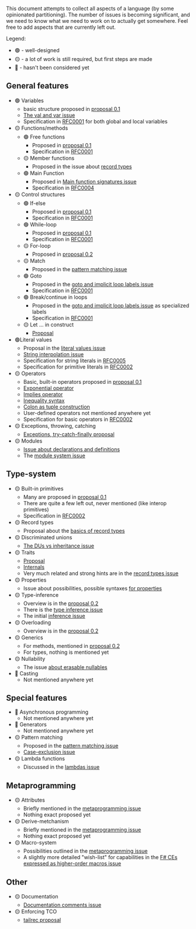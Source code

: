 <!-- Tracking issue for the feature-set -->

This document attempts to collect all aspects of a language (by some opinionated partitioning). The number of issues is becoming significant, and we need to know what we need to work on to actually get somewhere. Feel free to add aspects that are currently left out.

Legend:
- 🟢 - well-designed
- 🟡 - a lot of work is still required, but first steps are made
- 🔴 - hasn't been considered yet

## General features

 * 🟢 Variables
   * basic structure proposed in [proposal 0.1](https://github.com/LanguageDev/Fresh-Language-suggestions/issues/33)
   * [The val and var issue](https://github.com/LanguageDev/Fresh-Language-suggestions/issues/12)
   * Specification in [RFC0001](https://github.com/LanguageDev/Fresh-Language-suggestions/pull/55) for both global and local variables
 * 🟡 Functions/methods
   * 🟢 Free functions
     * Proposed in [proposal 0.1](https://github.com/LanguageDev/Fresh-Language-suggestions/issues/33)
     * Specification in [RFC0001](https://github.com/LanguageDev/Fresh-Language-suggestions/pull/55)
   * 🟡 Member functions
     * Proposed in the issue about [record types](https://github.com/LanguageDev/Fresh-Language-suggestions/issues/41)
   * 🟢 Main Function
      * Proposed in [Main function signatures issue](https://github.com/LanguageDev/Fresh-Language-suggestions/issues/63)
      * Specification in [RFC0004](https://github.com/LanguageDev/Fresh-Language-suggestions/pull/78)
 * 🟡 Control structures
   * 🟢 If-else
     * Proposed in [proposal 0.1](https://github.com/LanguageDev/Fresh-Language-suggestions/issues/33)
     * Specification in [RFC0001](https://github.com/LanguageDev/Fresh-Language-suggestions/pull/55)
   * 🟢 While-loop
     * Proposed in [proposal 0.1](https://github.com/LanguageDev/Fresh-Language-suggestions/issues/33)
     * Specification in [RFC0001](https://github.com/LanguageDev/Fresh-Language-suggestions/pull/55)
   * 🟡 For-loop
     * Proposed in [proposal 0.2](https://github.com/LanguageDev/Fresh-Language-suggestions/issues/40)
   * 🟡 Match
     * Proposed in the [pattern matching issue](https://github.com/LanguageDev/Fresh-Language-suggestions/issues/44)
   * 🟢 Goto
     * Proposed in the [goto and implicit loop labels issue](https://github.com/LanguageDev/Fresh-Language-suggestions/issues/45)
     * Specification in [RFC0001](https://github.com/LanguageDev/Fresh-Language-suggestions/pull/55)
   * 🟢 Break/continue in loops
     * Proposed in the [goto and implicit loop labels issue](https://github.com/LanguageDev/Fresh-Language-suggestions/issues/45) as specialized labels
     * Specification in [RFC0001](https://github.com/LanguageDev/Fresh-Language-suggestions/pull/55)
   * 🟡 Let ... in construct
     * [Proposal](https://github.com/LanguageDev/Fresh-Language-suggestions/issues/51)
  * 🟢Literal values
    * Proposal in the [literal values issue](https://github.com/LanguageDev/Fresh-Language-suggestions/issues/50)
    * [String interpolation issue](https://github.com/LanguageDev/Fresh-Language-suggestions/issues/53)
    * Specification for string literals in [RFC0005](https://github.com/LanguageDev/Fresh-Language-suggestions/pull/79)
    * Specification for primitive literals in [RFC0002](https://github.com/LanguageDev/Fresh-Language-suggestions/pull/56)
 * 🟡 Operators
   * Basic, built-in operators proposed in [proposal 0.1](https://github.com/LanguageDev/Fresh-Language-suggestions/issues/33)
   * [Exponential operator](https://github.com/LanguageDev/Fresh-Language-suggestions/issues/34)
   * [Implies operator](https://github.com/LanguageDev/Fresh-Language-suggestions/issues/36)
   * [Inequality syntax](https://github.com/LanguageDev/Fresh-Language-suggestions/issues/35)
   * [Colon as tuple construction](https://github.com/LanguageDev/Fresh-Language-suggestions/issues/22)
   * User-defined operators not mentioned anywhere yet
   * Specification for basic operators in [RFC0002](https://github.com/LanguageDev/Fresh-Language-suggestions/pull/56)
 * 🟡 Exceptions, throwing, catching
   * [Exceptions, try-catch-finally proposal](https://github.com/LanguageDev/Fresh-Language-suggestions/issues/54)
 * 🟡 Modules
   * [Issue about declarations and definitions](https://github.com/LanguageDev/Fresh-Language-suggestions/issues/30)
   * The [module system issue](https://github.com/LanguageDev/Fresh-Language-suggestions/issues/58)

## Type-system

 * 🟡 Built-in primitives
   * Many are proposed in [proposal 0.1](https://github.com/LanguageDev/Fresh-Language-suggestions/issues/33)
   * There are quite a few left out, never mentioned (like interop primitives)
   * Specification in [RFC0002](https://github.com/LanguageDev/Fresh-Language-suggestions/pull/56)
 * 🟡 Record types
   * Proposal about the [basics of record types](https://github.com/LanguageDev/Fresh-Language-suggestions/issues/41)
 * 🟡 Discriminated unions
   * [The DUs vs inheritance issue](https://github.com/LanguageDev/Fresh-Language-suggestions/issues/5)
 * 🟡 Traits
   * [Proposal](https://github.com/LanguageDev/Fresh-Language-suggestions/issues/52)
   * [Internals](https://github.com/LanguageDev/Fresh-Language-suggestions/issues/39)
   * Very much related and strong hints are in the [record types issue](https://github.com/LanguageDev/Fresh-Language-suggestions/issues/41)
 * 🟡 Properties
   * Issue about possibilities, possible syntaxes [for properties](https://github.com/LanguageDev/Fresh-Language-suggestions/issues/47)
 * 🟡 Type-inference
   * Overview is in the [proposal 0.2](https://github.com/LanguageDev/Fresh-Language-suggestions/issues/40)
   * There is the [type inference issue](https://github.com/LanguageDev/Fresh-Language-suggestions/issues/42)
   * The initial [inference issue](https://github.com/LanguageDev/Fresh-Language-suggestions/issues/10)
 * 🟡 Overloading
   * Overview is in the [proposal 0.2](https://github.com/LanguageDev/Fresh-Language-suggestions/issues/40)
 * 🟡 Generics
   * For methods, mentioned in [proposal 0.2](https://github.com/LanguageDev/Fresh-Language-suggestions/issues/40)
   * For types, nothing is mentioned yet
 * 🟡 Nullability
   * The issue [about erasable nullables](https://github.com/LanguageDev/Fresh-Language-suggestions/issues/24)
 * 🔴 Casting
   * Not mentioned anywhere yet

## Special features

 * 🔴 Asynchronous programming
   * Not mentioned anywhere yet
 * 🔴 Generators
   * Not mentioned anywhere yet
 * 🟡 Pattern matching
   * Proposed in the [pattern matching issue](https://github.com/LanguageDev/Fresh-Language-suggestions/issues/44)
   * [Case-exclusion issue](https://github.com/LanguageDev/Fresh-Language-suggestions/issues/9)
 * 🟡 Lambda functions
   * Discussed in the [lambdas issue](https://github.com/LanguageDev/Fresh-Language-suggestions/issues/49)


## Metaprogramming

 * 🟡 Attributes
   * Briefly mentioned in the [metaprogramming issue](https://github.com/LanguageDev/Fresh-Language-suggestions/issues/16)
   * Nothing exact proposed yet
 * 🟡 Derive-metchanism
   * Briefly mentioned in the [metaprogramming issue](https://github.com/LanguageDev/Fresh-Language-suggestions/issues/16)
   * Nothing exact proposed yet
 * 🟡 Macro-system
   * Possibilities outlined in the [metaprogramming issue](https://github.com/LanguageDev/Fresh-Language-suggestions/issues/16)
   * A slightly more detailed "wish-list" for capabilities in the [F# CEs expressed as higher-order macros issue](https://github.com/LanguageDev/Fresh-Language-suggestions/issues/29)

## Other

 * 🟡 Documentation
   * [Documentation comments issue](https://github.com/LanguageDev/Fresh-Language-suggestions/issues/37)
 * 🟡 Enforcing TCO
   * [tailrec proposal](https://github.com/LanguageDev/Fresh-Language-suggestions/issues/11)
